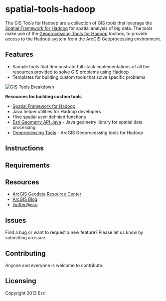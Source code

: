 spatial-tools-hadoop
====================

The GIS Tools for Hadoop are a collection of GIS tools that leverage the [Spatial Framework for Hadoop](https://github.com/Esri/spatial-framework-hadoop)
for spatial analysis of big data.  The tools make use of 
the [Geoprocessing Tools for Hadoop](https://github.com/Esri/gp-tools-hadoop) toolbox,
to provide access to the Hadoop system from the ArcGIS Geoprocessing environment. 

## Features

* Sample tools that demonstrate full stack implementations of all the resources provided to solve GIS problems using Hadoop
* Templates for building custom tools that solve specific problems


![GIS Tools Breakdown](http://esri.github.com/spatial-tools-hadoop/images/gis-tools-breakdown.png)

**Resources for building custom tools**
* [Spatial Framework for Hadoop](https://github.com/Esri/spatial-framework-hadoop) 
 * Java helper utilities for Hadoop developers
 * Hive spatial user-definied functions 
* [Esri Geometry API Java](https://github.com/Esri/geometry-api-java) - Java geometry library for spatial data processing 
* [Geoprocessing Tools](https://github.com/Esri/gp-tools-hadoop) - ArcGIS Geoprocessing tools for Hadoop


## Instructions

## Requirements

## Resources

* [ArcGIS Geodata Resource Center]( http://resources.arcgis.com/en/communities/geodata/)
* [ArcGIS Blog](http://blogs.esri.com/esri/arcgis/)
* [twitter@esri](http://twitter.com/esri)

## Issues

Find a bug or want to request a new feature?  Please let us know by submitting an issue.

## Contributing

Anyone and everyone is welcome to contribute. 

## Licensing
Copyright 2013 Esri

